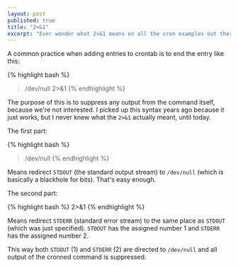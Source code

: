 ```yaml
---
layout: post
published: true
title: "2>&1"
excerpt: "Ever wonder what 2>&1 means on all the cron examples out there?"
---
```


A common practice when adding entries to crontab is to end the entry like this:

{% highlight bash %}
>/dev/null 2>&1
{% endhighlight %}

The purpose of this is to suppress any output from the command itself, because we're not interested. I picked up this syntax years ago because it just works, but I never knew what the `2>&1` actually meant, until today.

The first part:

{% highlight bash %}
>/dev/null
{% endhighlight %}


Means redirect `STDOUT` (the standard output stream) to `/dev/null` (which is basically a blackhole for bits). That's easy enough.

The second part:

{% highlight bash %}
2>&1
{% endhighlight %}

Means redirect `STDERR` (standard error stream) to the same place as `STDOUT` (which was just specified). `STDOUT` has the assigned number 1 and `STDERR` has the assigned number 2.

This way both `STDOUT` (1) and `STDERR` (2) are directed to `/dev/null` and all output of the cronned command is suppressed.
